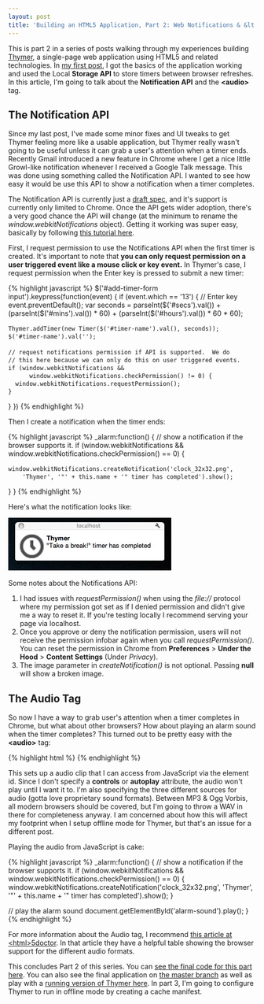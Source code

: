 ```yaml
--- 
layout: post
title: 'Building an HTML5 Application, Part 2: Web Notifications & &lt;Audio&gt;'
---
```


This is part 2 in a series of posts walking through my experiences building [Thymer](http://blog.sourcebender.com/thymer), a single-page web application using HTML5 and related technologies.  In [my first post](building-an-html5-application-part1.html), I got the basics of the application working and used the Local **Storage API** to store timers between browser refreshes.  In this article, I'm going to talk about the **Notification API** and the **&lt;audio&gt;** tag.

The Notification API
--------------------
Since my last post, I've made some minor fixes and UI tweaks to get Thymer feeling more like a usable application, but Thymer really wasn't going to be useful unless it can grab a user's attention when a timer ends.  Recently Gmail introduced a new feature in Chrome where I get a nice little Growl-like notification whenever I received a Google Talk message.  This was done using something called the Notification API.  I wanted to see how easy it would be use this API to show a notification when a timer completes.

The Notification API is currently just a [draft spec](http://www.chromium.org/developers/design-documents/desktop-notifications/api-specification), and it's support is currently only limited to Chrome.  Once the API gets wider adoption, there's a very good chance the API will change (at the minimum to rename the _window.webkitNotifications_ object).  Getting it working was super easy, basically by following [this tutorial here](http://www.html5rocks.com/tutorials/notifications/quick/).

First, I request permission to use the Notifications API when the first timer is created.  It's important to note that **you can only request permission on a user triggered event like a mouse click or key event.**  In Thymer's case, I request permission when the Enter key is pressed to submit a new timer:

{% highlight javascript %}
$('#add-timer-form input').keypress(function(event) {
  if (event.which == '13') { // Enter key
    event.preventDefault();
    var seconds = parseInt($('#secs').val()) +
        (parseInt($('#mins').val()) * 60) +
        (parseInt($('#hours').val()) * 60 * 60);

    Thymer.addTimer(new Timer($('#timer-name').val(), seconds));
    $('#timer-name').val('');

    // request notifications permission if API is supported.  We do
    // this here because we can only do this on user triggered events.
    if (window.webkitNotifications &&
          window.webkitNotifications.checkPermission() != 0) {
      window.webkitNotifications.requestPermission();
    }
  }
})
{% endhighlight %}

Then I create a notification when the timer ends:

{% highlight javascript %}
_alarm:function() {
  // show a notification if the browser supports it.
  if (window.webkitNotifications &&
      window.webkitNotifications.checkPermission() == 0) {

    window.webkitNotifications.createNotification('clock_32x32.png',
        'Thymer', '"' + this.name + '" timer has completed').show();
  }
}
{% endhighlight %}

Here's what the notification looks like:

<img src="images/thymer-notification.jpg" alt="Thymer Notification in Chrome">

Some notes about the Notifications API:

1. I had issues with _requestPermission()_ when using the _file://_ protocol where my permission got set as if I denied permission and didn't give me a way to reset it.  If you're testing locally I recommend serving your page via localhost.
2. Once you approve or deny the notification permission, users will not receive the permission infobar again when you call _requestPermission()_.  You can reset the permission in Chrome from **Preferences** > **Under the Hood** > **Content Settings** (Under _Privacy_).
3. The image parameter in _createNotification()_ is not optional.  Passing **null** will show a broken image.

The Audio Tag
-------------
So now I have a way to grab user's attention when a timer completes in Chrome, but what about other browsers?  How about playing an alarm sound when the timer completes?  This turned out to be pretty easy with the **&lt;audio&gt;** tag:

{% highlight html %}
<audio id=alarm-sound>
  <source src=alarm.mp3 type=audio/mpeg />
  <source src=alarm.ogg type=audio/ogg />
  <source src=alarm.wav type=audio/wav />
</audio>
{% endhighlight %}

This sets up a audio clip that I can access from JavaScript via the element id.  Since I don't specify a **controls** or **autoplay** attribute, the audio won't play until I want it to.  I'm also specifying the three different sources for audio (gotta love proprietary sound formats).  Between MP3 &amp; Ogg Vorbis, all modern browsers should be covered, but I'm going to throw a WAV in there for completeness anyway.  I am concerned about how this will affect my footprint when I setup offline mode for Thymer, but that's an issue for a different post.

Playing the audio from JavaScript is cake:

{% highlight javascript %}
_alarm:function() {
  // show a notification if the browser supports it.
  if (window.webkitNotifications && window.webkitNotifications.checkPermission() == 0) {
    window.webkitNotifications.createNotification('clock_32x32.png', 'Thymer', '"' + this.name + '" timer has completed').show();
  }

  // play the alarm sound
  document.getElementById('alarm-sound').play();
}
{% endhighlight %}

For more information about the Audio tag, I recommend [this article at &lt;html&gt;5doctor](http://html5doctor.com/native-audio-in-the-browser/).  In that article they have a helpful table showing the browser support for the different audio formats.

This concludes Part 2 of this series.  You can [see the final code for this part here](https://github.com/cyu/thymer/tree/part2).  You can also see the final application on [the master branch](https://github.com/cyu/thymer) as well as play with a [running version of Thymer here](http://blog.sourcebender.com/thymer).  In part 3, I'm going to configure Thymer to run in offline mode by creating a cache manifest.
